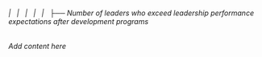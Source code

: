 ###### |   |   |   |   |   ├── Number of leaders who exceed leadership performance expectations after development programs

*Add content here*